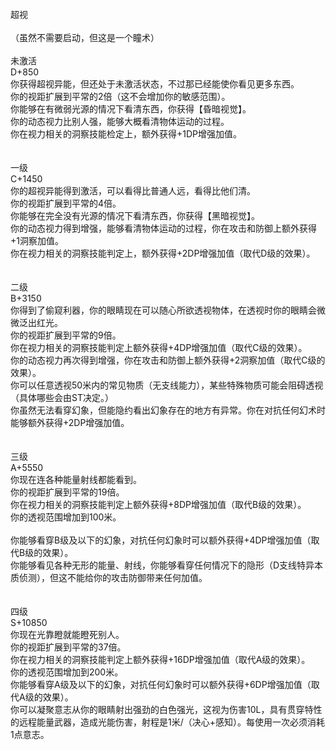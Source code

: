 <title>超视</title>
<meta name="GENERATOR" content="WinCHM">
<meta http-equiv="Content-Type" content="text/html; charset=gb2312">
<br>超视 
<br>
<br>（虽然不需要启动，但这是一个瞳术） 
<br>
<br>未激活 
<br>D+850 
<br>你获得超视异能，但还处于未激活状态，不过那已经能使你看见更多东西。 
<br>你的视距扩展到平常的2倍（这不会增加你的敏感范围）。 
<br>你能够在有微弱光源的情况下看清东西，你获得【昏暗视觉】。 
<br>你的动态视力比别人强，能够大概看清物体运动的过程。 
<br>你在视力相关的洞察技能检定上，额外获得+1DP增强加值。 
<br>
<br>
<br>一级 
<br>C+1450 
<br>你的超视异能得到激活，可以看得比普通人远，看得比他们清。 
<br>你的视距扩展到平常的4倍。 
<br>你能够在完全没有光源的情况下看清东西，你获得【黑暗视觉】。 
<br>你的动态视力得到增强，能够看清物体运动的过程，你在攻击和防御上额外获得+1洞察加值。
<br>你在视力相关的洞察技能判定上，额外获得+2DP增强加值（取代D级的效果）。 
<br>
<br>
<br>二级 
<br>B+3150 
<br>你得到了偷窥利器，你的眼睛现在可以随心所欲透视物体，在透视时你的眼睛会微微泛出红光。 
<br>你的视距扩展到平常的9倍。
<br>你在视力相关的洞察技能判定上额外获得+4DP增强加值（取代C级的效果）。 
<br>你的动态视力再次得到增强，你在攻击和防御上额外获得+2洞察加值（取代C级的效果）。
<br>你可以任意透视50米内的常见物质（无支线能力），某些特殊物质可能会阻碍透视（具体哪些会由ST决定。） 
<br>你虽然无法看穿幻象，但能隐约看出幻象存在的地方有异常。你在对抗任何幻术时能够额外获得+2DP增强加值。 
<br>
<br>
<br>三级 
<br>A+5550
<br>你现在连各种能量射线都能看到。 
<br>你的视距扩展到平常的19倍。 
<br>你在视力相关的洞察技能判定上额外获得+8DP增强加值（取代B级的效果）。 
<br>你的透视范围增加到100米。 
<br>
<br>你能够看穿B级及以下的幻象，对抗任何幻象时可以额外获得+4DP增强加值（取代B级的效果）。 
<br>你能够看见各种无形的能量、射线，你能够看穿任何情况下的隐形（D支线特异本质侦测），但这不能给你的攻击防御带来任何加值。 
<br>
<br>
<br>四级 
<br>S+10850
<br>你现在光靠瞪就能瞪死别人。 
<br>你的视距扩展到平常的37倍。 
<br>你在视力相关的洞察技能判定上额外获得+16DP增强加值（取代A级的效果）。 
<br>你的透视范围增加到200米。 
<br>你能够看穿A级及以下的幻象，对抗任何幻象时可以额外获得+6DP增强加值（取代A级的效果）。 
<br>你可以凝聚意志从你的眼睛射出强劲的白色强光，这视为伤害10L，具有贯穿特性的远程能量武器，造成光能伤害，射程是1米/（决心+感知）。每使用一次必须消耗1点意志。
